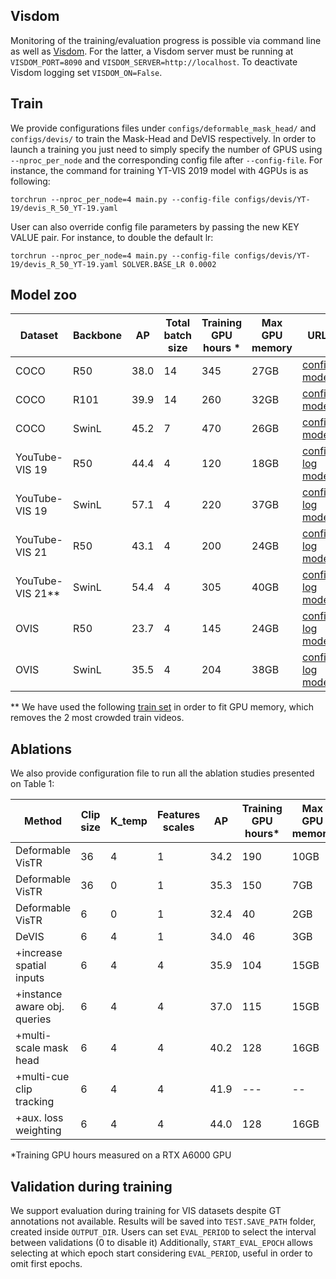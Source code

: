 ## Visdom
Monitoring of the training/evaluation progress is possible via command line as well as [Visdom](https://github.com/fossasia/visdom). 
For the latter, a Visdom server must be running at `VISDOM_PORT=8090` and `VISDOM_SERVER=http://localhost`. 
To deactivate Visdom logging set `VISDOM_ON=False`.

## Train
We provide configurations files under `configs/deformable_mask_head/` and `configs/devis/` to train the Mask-Head  and DeVIS respectively.
In order to launch a training you just need to simply specify the number of GPUS using `--nproc_per_node` and the corresponding config file after `--config-file`. 
For instance, the command for training YT-VIS 2019 model with 4GPUs is as following:

```
torchrun --nproc_per_node=4 main.py --config-file configs/devis/YT-19/devis_R_50_YT-19.yaml
```
User can also override config file parameters by passing the new KEY VALUE pair. 
For instance, to double the default lr:

```
torchrun --nproc_per_node=4 main.py --config-file configs/devis/YT-19/devis_R_50_YT-19.yaml SOLVER.BASE_LR 0.0002
```

## Model zoo

| Dataset          | Backbone | AP   | Total <br/>batch size | Training<br/> GPU hours \* | Max GPU <br/>memory | URL                                                                                                                                                                                                                                                                                             |
|------------------|-------|------|-----------------------|----------------------------|---------------------|-------------------------------------------------------------------------------------------------------------------------------------------------------------------------------------------------------------------------------------------------------------------------------------------------|
| COCO             | R50   | 38.0 | 14                    | 345                        | 27GB                | [config](https://github.com/acaelles97/DeVIS/blob/master/configs/deformable_mask_head/deformable_mask_head_R_50.yaml) <br/>[model](https://vision.in.tum.de/webshare/u/cad/model_zoo/coco/r50_deformable_detr_segmentation.zip)                                                                 |
| COCO             | R101  | 39.9 | 14                    | 260                        | 32GB                | [config](https://github.com/acaelles97/DeVIS/blob/master/configs/deformable_mask_head/deformable_mask_head_R_101.yaml) <br/>[model](https://vision.in.tum.de/webshare/u/cad/model_zoo/coco/r101_deformable_detr_segmentation.zip)                                                               |
| COCO             | SwinL | 45.2 | 7                     | 470                        | 26GB                | [config](https://github.com/acaelles97/DeVIS/blob/master/configs/deformable_mask_head/deformable_mask_head_SwinL.yaml) <br/>[model](https://vision.in.tum.de/webshare/u/cad/model_zoo/coco/swinL_deformable_detr_segmentation.zip)                                                              |
| YouTube-VIS 19   | R50   | 44.4 | 4                     | 120                        | 18GB                | [config](https://github.com/acaelles97/DeVIS/blob/master/configs/devis/YT-19/devis_R_50_YT-19.yaml) <br/>[log](https://vision.in.tum.de/webshare/u/cad/model_zoo/yt-19/log_r50_devis_yt-19.txt) <br/>[model](https://vision.in.tum.de/webshare/u/cad/model_zoo/yt-19/r50_devis_yt-19.zip)       |
| YouTube-VIS 19   | SwinL | 57.1 | 4                     | 220                        | 37GB                | [config](https://github.com/acaelles97/DeVIS/blob/master/configs/devis/YT-19/devis_Swin_L_YT-19.yaml) <br/>[log](https://vision.in.tum.de/webshare/u/cad/model_zoo/yt-19/log_swinL_devis_yt-19.txt) <br/>[model](https://vision.in.tum.de/webshare/u/cad/model_zoo/yt-19/swinL_devis_yt-19.zip) |
| YouTube-VIS 21   | R50   | 43.1 | 4                     | 200                        | 24GB                | [config](https://github.com/acaelles97/DeVIS/blob/master/configs/devis/YT-21/devis_R_50_YT-21.yaml) <br/>[log](https://vision.in.tum.de/webshare/u/cad/model_zoo/yt-21/log_r50_devis_yt-21.txt) <br/>[model](https://vision.in.tum.de/webshare/u/cad/model_zoo/yt-21/r50_devis_yt-21.zip)       |
| YouTube-VIS 21** | SwinL | 54.4 | 4                     | 305                        | 40GB                | [config](https://github.com/acaelles97/DeVIS/blob/master/configs/devis/YT-21/devis_Swin_L_YT-21.yaml) <br/>[log](https://vision.in.tum.de/webshare/u/cad/model_zoo/yt-21/log_swinL_devis_yt-21.txt) <br/>[model](https://vision.in.tum.de/webshare/u/cad/model_zoo/yt-21/swinL_devis_yt-21.zip) |
| OVIS             | R50   | 23.7 | 4                     | 145                        | 24GB                | [config](https://github.com/acaelles97/DeVIS/blob/master/configs/devis/OVIS/devis_R_50_OVIS.yaml) <br/>[log](https://vision.in.tum.de/webshare/u/cad/model_zoo/ovis/log_r50_devis_ovis.txt) <br/>[model](https://vision.in.tum.de/webshare/u/cad/model_zoo/ovis/r50_devis_ovis.zip)             |
| OVIS             | SwinL | 35.5 | 4                     | 204                        | 38GB                | [config](https://github.com/acaelles97/DeVIS/blob/master/configs/devis/OVIS/devis_Swin_L_OVIS.yaml) <br/>[log](https://vision.in.tum.de/webshare/u/cad/model_zoo/ovis/log_swinL_devis_ovis.txt) <br/>[model](https://vision.in.tum.de/webshare/u/cad/model_zoo/ovis/swinL_devis_ovis.zip)       |

** We have used the following [train set](https://vision.in.tum.de/webshare/u/cad/instances_wo_2975_2359.zip) in order to fit GPU memory, which removes the 2 most crowded train videos.  
## Ablations
We also provide configuration file to run all the ablation studies presented on Table 1:

| Method                       | Clip size | K_temp | Features<br/> scales | AP   | Training<br/> GPU hours\* | Max GPU <br/>memory | URL                                                                                                                        |
|------------------------------|----------|--------|----------------------|------|---------------------------|---------------------|----------------------------------------------------------------------------------------------------------------------------|
| Deformable VisTR             | 36       | 4      | 1                    | 34.2 | 190                       | 10GB                | [config](https://github.com/acaelles97/DeVIS/blob/master/configs/devis/ablations/devis_ablation0_deformable_vistr.yaml)    |
| Deformable VisTR             | 36       | 0      | 1                    | 35.3 | 150                       | 7GB                 | [config](https://github.com/acaelles97/DeVIS/blob/master/configs/devis/ablations/devis_ablation1_deformable_vistr_wo_temp_conn.yaml) |
| Deformable VisTR             | 6        | 0      | 1                    | 32.4 | 40                        | 2GB                 | [config](https://github.com/acaelles97/DeVIS/blob/master/configs/devis/ablations/devis_ablation2-5_single-scale_wo_temp_conn.yaml)   |
| DeVIS                        | 6        | 4      | 1                    | 34.0 | 46                        | 3GB                 | [config](https://github.com/acaelles97/DeVIS/blob/master/configs/devis/ablations/devis_ablation2_single-scale.yaml)                  |
| +increase spatial inputs     | 6        | 4      | 4                    | 35.9 | 104                       | 15GB                | [config](https://github.com/acaelles97/DeVIS/blob/master/configs/devis/ablations/devis_ablation3_increased-spatial-inputs.yaml)      |
| +instance aware obj. queries | 6        | 4      | 4                    | 37.0 | 115                       | 15GB                | [config](https://github.com/acaelles97/DeVIS/blob/master/configs/devis/ablations/devis_ablation4_instance-aware.yaml)                |
| +multi-scale mask head       | 6        | 4      | 4                    | 40.2 | 128                       | 16GB                | [config](https://github.com/acaelles97/DeVIS/blob/master/configs/devis/ablations/devis_ablation5_multi-scale_mask-head.yaml)         |
| +multi-cue clip tracking     | 6        | 4      | 4                    | 41.9 | ---                       | --                  | [config](https://github.com/acaelles97/DeVIS/blob/master/configs/devis/ablations/devis_ablation6_TEST_multi-cue_tracking.yaml)       |
| +aux. loss weighting         | 6        | 4      | 4                    | 44.0 | 128                       | 16GB                | [config](https://github.com/acaelles97/DeVIS/blob/master/configs/devis/YT-19/devis_R_50_YT-19.yaml)                              |


*Training GPU hours measured on a RTX A6000 GPU

## Validation during training
We support evaluation during training for VIS datasets despite GT annotations not available.
Results will be saved into `TEST.SAVE_PATH` folder, created inside `OUTPUT_DIR`.
Users can set `EVAL_PERIOD` to select the interval between validations (0 to disable it) 
Additionally, `START_EVAL_EPOCH` allows selecting at which epoch start considering `EVAL_PERIOD`, useful in order to omit first epochs.